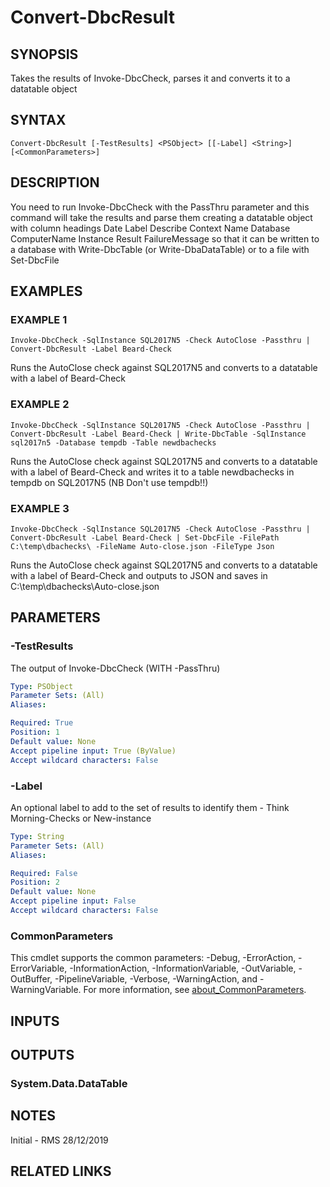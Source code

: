 # Convert-DbcResult

## SYNOPSIS
Takes the results of Invoke-DbcCheck, parses it and converts it to a datatable object

## SYNTAX

```
Convert-DbcResult [-TestResults] <PSObject> [[-Label] <String>] [<CommonParameters>]
```

## DESCRIPTION
You need to run Invoke-DbcCheck with the PassThru parameter and this command will take the
results and parse them creating a datatable object with column headings
Date Label Describe Context Name Database ComputerName Instance Result FailureMessage
so that it can be written to a database with Write-DbcTable (or Write-DbaDataTable) or to
a file with Set-DbcFile

## EXAMPLES

### EXAMPLE 1
```
Invoke-DbcCheck -SqlInstance SQL2017N5 -Check AutoClose -Passthru | Convert-DbcResult -Label Beard-Check
```

Runs the AutoClose check against SQL2017N5 and converts to a datatable with a label of Beard-Check

### EXAMPLE 2
```
Invoke-DbcCheck -SqlInstance SQL2017N5 -Check AutoClose -Passthru | Convert-DbcResult -Label Beard-Check | Write-DbcTable -SqlInstance sql2017n5 -Database tempdb -Table newdbachecks
```

Runs the AutoClose check against SQL2017N5 and converts to a datatable with a label of Beard-Check and writes it to a table newdbachecks in tempdb on SQL2017N5 (NB Don't use tempdb!!)

### EXAMPLE 3
```
Invoke-DbcCheck -SqlInstance SQL2017N5 -Check AutoClose -Passthru | Convert-DbcResult -Label Beard-Check | Set-DbcFile -FilePath C:\temp\dbachecks\ -FileName Auto-close.json -FileType Json
```

Runs the AutoClose check against SQL2017N5 and converts to a datatable with a label of Beard-Check and outputs to JSON and saves in C:\temp\dbachecks\Auto-close.json

## PARAMETERS

### -TestResults
The output of Invoke-DbcCheck (WITH -PassThru)

```yaml
Type: PSObject
Parameter Sets: (All)
Aliases:

Required: True
Position: 1
Default value: None
Accept pipeline input: True (ByValue)
Accept wildcard characters: False
```

### -Label
An optional label to add to the set of results to identify them - Think Morning-Checks or New-instance

```yaml
Type: String
Parameter Sets: (All)
Aliases:

Required: False
Position: 2
Default value: None
Accept pipeline input: False
Accept wildcard characters: False
```

### CommonParameters
This cmdlet supports the common parameters: -Debug, -ErrorAction, -ErrorVariable, -InformationAction, -InformationVariable, -OutVariable, -OutBuffer, -PipelineVariable, -Verbose, -WarningAction, and -WarningVariable. For more information, see [about_CommonParameters](http://go.microsoft.com/fwlink/?LinkID=113216).

## INPUTS

## OUTPUTS

### System.Data.DataTable
## NOTES
Initial - RMS 28/12/2019

## RELATED LINKS
